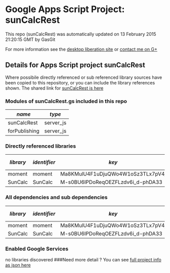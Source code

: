 # Google Apps Script Project: sunCalcRest
This repo (sunCalcRest) was automatically updated on 13 February 2015 21:20:15 GMT by GasGit

For more information see the [desktop liberation site](http://ramblings.mcpher.com/Home/excelquirks/drivesdk/gettinggithubready "desktop liberation") or [contact me on G+](https://plus.google.com/+BruceMcpherson "Bruce McPherson - GDE")
## Details for Apps Script project sunCalcRest
Where possibile directly referenced or sub referenced library sources have been copied to this repository, or you can include the library references shown. 
The shared link for [sunCalcRest is here](https://script.google.com/d/1Pgj_aYkiculJXUvN_rrFTdY5DfK7vnWEWJXscyAzrmgz-_jw40Lo1qLZ/edit?usp=sharing "open in the GAS IDE")

### Modules of sunCalcRest.gs included in this repo
*name*|*type*
--- | --- 
sunCalcRest| server_js
forPublishing| server_js
### Directly referenced libraries
*library*|*identifier*|*key*|*version*|*dev mode*|*source*|
--- | --- | --- | --- | --- | --- 
moment| moment|Ma8KMulU4F1uDjuQWo4W1oSz3TLx7pV4j|1|no|[here](libraries/moment "library source")
SunCalc| SunCalc|M-s0BU6lPDoReqOEZFLzdv6i_d-phDA33|1|no|[here](libraries/SunCalc "library source")
### All dependencies and sub dependencies
*library*|*identifier*|*key*|*version*|*dev mode*|*source*|
--- | --- | --- | --- | --- | --- 
moment| moment|Ma8KMulU4F1uDjuQWo4W1oSz3TLx7pV4j|1|no|[here](libraries/moment "library source")
SunCalc| SunCalc|M-s0BU6lPDoReqOEZFLzdv6i_d-phDA33|1|no|[here](libraries/SunCalc "library source")
### Enabled Google Services
no libraries discovered
###Need more detail ?
You can see [full project info as json here](info.json)
